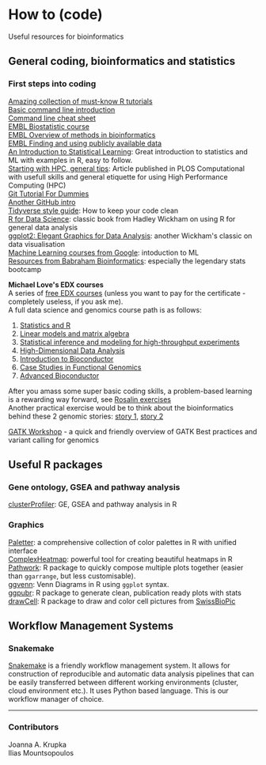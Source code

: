 # How to (code)  
Useful resources for bioinformatics  

## General coding, bioinformatics and statistics  

### First steps into coding  
[Amazing collection of must-know R tutorials](https://posit.cloud/learn/recipes)  
[Basic command line introduction](https://swcarpentry.github.io/shell-novice/)   
[Command line cheat sheet](https://adibro.github.io/Data-Science-Resources/Cheat-Sheets/CL-Git/Command-Line_Cheat-Sheet.pdf)  
[EMBL Biostatistic course](https://www.ebi.ac.uk/training/online/courses/biostatistics-introduction/)  
[EMBL Overview of methods in bioinformatics](https://www.ebi.ac.uk/training/online/courses/methods-in-bioinformatics/#vf-tabs__section--overview)  
[EMBL Finding and using publicly available data](https://www.ebi.ac.uk/training/online/courses/finding-using-public-data/#vf-tabs__section--overview)    
[An Introduction to Statistical Learning](https://www.statlearning.com): Great introduction to statistics and ML with examples in R, easy to follow.  
[Starting with HPC, general tips](https://journals.plos.org/ploscompbiol/article?id=10.1371/journal.pcbi.1009207): Article published in PLOS Computational with usefull skills and general etiquette for using High Performance Computing (HPC)  
[Git Tutorial For Dummies](https://www.youtube.com/watch?v=mJ-qvsxPHpY)  
[Another GitHub intro](https://product.hubspot.com/blog/git-and-github-tutorial-for-beginners)  
[Tidyverse style guide](https://style.tidyverse.org/): How to keep your code clean   
[R for Data Science](https://r4ds.hadley.nz/): classic book from Hadley Wickham on using R for general data analysis   
[ggplot2: Elegant Graphics for Data Analysis](https://ggplot2-book.org): another Wickham's classic on data visualisation   
[Machine Learning courses from Google](https://developers.google.com/machine-learning): intoduction to ML    
[Resources from Babraham Bioinformatics](https://www.bioinformatics.babraham.ac.uk): especially the legendary stats bootcamp 

**Michael Love's EDX courses**  
A series of [free EDX courses](https://www.edx.org/es/bio/michael-love) (unless you want to pay for the certificate - completely useless, if you ask me).  
A full data science and genomics course path is as follows:  
1. [Statistics and R](https://www.edx.org/learn/r-programming/harvard-university-statistics-and-r)
2. [Linear models and matrix algebra](https://www.edx.org/learn/linear-algebra/harvard-university-introduction-to-linear-models-and-matrix-algebra)
3. [Statistical inference and modeling for high-throughput experiments](https://www.edx.org/learn/statistics/harvard-university-statistical-inference-and-modeling-for-high-throughput-experiments)
4. [High-Dimensional Data Analysis](https://www.edx.org/learn/data-analysis/harvard-university-high-dimensional-data-analysis)
5. [Introduction to Bioconductor](https://www.edx.org/learn/data-science/harvard-university-introduction-to-bioconductor)
6. [Case Studies in Functional Genomics](https://www.edx.org/learn/data-analysis/harvard-university-case-studies-in-functional-genomics)
7. [Advanced Bioconductor](https://www.edx.org/learn/data-analysis/harvard-university-advanced-bioconductor)

After you amass some super basic coding skills, a problem-based learning is a rewarding way forward, see [Rosalin exercises](https://rosalind.info/problems/list-view/)  
Another practical exercise would be to think about the bioinformatics behind these 2 genomic stories: [story 1](https://pubpeer.com/publications/E61AC72AE0402C6A62A84E36ED2AEA#17), [story 2](https://pubpeer.com/publications/64D40E5556E39B682E80028226D756#17)

[GATK Workshop](https://www.youtube.com/watch?v=sM9cQPWwvn4&list=PLjiXAZO27elDHGlQwfd06r7coiFtpPkvI) - a quick and friendly overview of GATK Best practices and variant calling for genomics   

## Useful R packages  

### Gene ontology, GSEA and pathway analysis 
[clusterProfiler](https://bioconductor.org/packages/release/bioc/html/clusterProfiler.html): GE, GSEA and pathway analysis in R  

### Graphics
[Paletter](https://github.com/EmilHvitfeldt/paletteer): a comprehensive collection of color palettes in R with unified interface  
[ComplexHeatmap](https://www.bioconductor.org/packages/release/bioc/html/ComplexHeatmap.html): powerful tool for creating beautiful heatmaps in R  
[Pathwork](https://patchwork.data-imaginist.com): R package to quickly compose multiple plots together (easier than `ggarrange`, but less customisable).   
[ggvenn](https://github.com/yanlinlin82/ggvenn): Venn Diagrams in R using `ggplot` syntax.  
[ggpubr](http://www.sthda.com/english/articles/24-ggpubr-publication-ready-plots/): R package to generate clean, publication ready plots with stats  
[drawCell](https://github.com/svalvaro/drawCell): R package to draw and color cell pictures from [SwissBioPic](https://www.swissbiopics.org)  

## Workflow Management Systems

### Snakemake  
[Snakemake](https://snakemake.readthedocs.io/en/stable/) is a friendly workflow management system. 
It allows for construction of reproducible and automatic data analysis pipelines that can be easily
transferred between different working environments (cluster, cloud environment etc.). It uses Python 
based language. This is our workflow manager of choice. 

------

### Contributors 
Joanna A. Krupka  
Ilias Mountsopoulos
